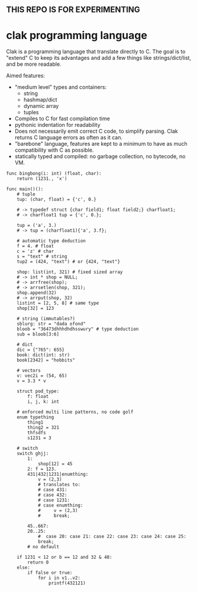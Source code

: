 ## THIS REPO IS FOR EXPERIMENTING

# clak programming language

Clak is a programming language that translate directly to C. The goal is to "extend" C to keep its advantages and add a few things  like strings/dict/list, and be more readable.

Aimed features:

* "medium level" types and containers:
    * string
    * hashmap/dict
    * dynamic array
    * tuples
* Compiles to C for fast compilation time
* pythonic indentation for readability
* Does not necessarily emit correct C code, to simplify parsing. Clak returns C language errors as often as it can.
* "barebone" language, features are kept to a minimum to have as much compatibility with C as possible.
* statically typed and compiled: no garbage collection, no bytecode, no VM.

```
func bingbong(i: int) (float, char):
    return (1231., 'x')

func main()():
    # tuple
    tup: (char, float) = {'c', 0.}

    # -> typedef struct {char field1; float field2;} charfloat1;
    # -> charfloat1 tup = {'c', 0.};

    tup = ('a', 3.)
    # -> tup = (charfloat1){'a', 3.f};

    # automatic type deduction
    f = 4. # float
    c = 'z' # char
    s = "text" # string
    tup2 = (424, "text") # or {424, "text"}

    shop: list(int, 321) # fixed sized array
    # -> int * shop = NULL;
    # -> arrfree(shop);
    # -> arrsetlen(shop, 321);
    shop.append(32)
    # -> arrput(shop, 32)
    listint = [2, 5, 8] # same type
    shop[32] = 123

    # string (immutables?)
    sblurg: str = "dada ofond"
    bloob = "36473dhhhdhdhsswury" # type deduction
    sub = bloob[3:6]

    # dict
    dic = {"765": 655}
    book: dict(int: str)
    book[2342] = "hobbits"

    # vectors
    v: vec2i = (54, 65)
    v = 3.3 * v

    struct pod_type:
        f: float
        i, j, k: int

    # enforced multi line patterns, no code golf
    enum typething
        thing1
        thing2 = 321
        thfsdfs
        s1231 = 3

    # switch
    switch ghjj:
        1:
            shop[12] = 45
        2: f = 123.
        431|432|1231|enumthing:
            v = (2,3)
            # translates to:
            # case 431:
            # case 432:
            # case 1231:
            # case enumthing:
            #     v = (2,3)
            #     break;

        45..667:
        20..25:
            #  case 20: case 21: case 22: case 23: case 24: case 25:
            break;
        # no default

    if 1231 < 12 or b == 12 and 32 & 48:
        return 0
    else:
        if false or true:
            for i in v1..v2:
                printf(432121)

